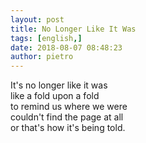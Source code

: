 ```yaml
---
layout: post
title: No Longer Like It Was
tags: [english,]
date: 2018-08-07 08:48:23
author: pietro
---
```

It's no longer like it was<br/>like a fold upon a fold<br/>to remind us where we were<br/>couldn't find the page at all<br/>or that's how it's being told.
